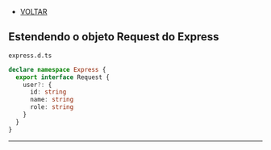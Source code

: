 - [VOLTAR](../../README.md)

## Estendendo o objeto Request do Express 

`express.d.ts`
````ts
declare namespace Express {
  export interface Request {
    user?: {
      id: string
      name: string
      role: string
    }
  }
}
````

----